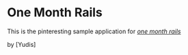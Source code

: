 # One Month Rails

This is the pinteresting sample application for
[*one month rails*](http://onemonthrails.com)

by [Yudis]